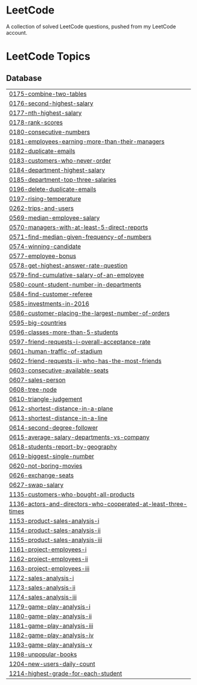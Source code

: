 # LeetCode
A collection of solved LeetCode questions, pushed from my LeetCode account. 

<!---LeetCode Topics Start-->
# LeetCode Topics
## Database
|  |
| ------- |
| [0175-combine-two-tables](https://github.com/JaleelJenkins/LeetCode/tree/master/0175-combine-two-tables) |
| [0176-second-highest-salary](https://github.com/JaleelJenkins/LeetCode/tree/master/0176-second-highest-salary) |
| [0177-nth-highest-salary](https://github.com/JaleelJenkins/LeetCode/tree/master/0177-nth-highest-salary) |
| [0178-rank-scores](https://github.com/JaleelJenkins/LeetCode/tree/master/0178-rank-scores) |
| [0180-consecutive-numbers](https://github.com/JaleelJenkins/LeetCode/tree/master/0180-consecutive-numbers) |
| [0181-employees-earning-more-than-their-managers](https://github.com/JaleelJenkins/LeetCode/tree/master/0181-employees-earning-more-than-their-managers) |
| [0182-duplicate-emails](https://github.com/JaleelJenkins/LeetCode/tree/master/0182-duplicate-emails) |
| [0183-customers-who-never-order](https://github.com/JaleelJenkins/LeetCode/tree/master/0183-customers-who-never-order) |
| [0184-department-highest-salary](https://github.com/JaleelJenkins/LeetCode/tree/master/0184-department-highest-salary) |
| [0185-department-top-three-salaries](https://github.com/JaleelJenkins/LeetCode/tree/master/0185-department-top-three-salaries) |
| [0196-delete-duplicate-emails](https://github.com/JaleelJenkins/LeetCode/tree/master/0196-delete-duplicate-emails) |
| [0197-rising-temperature](https://github.com/JaleelJenkins/LeetCode/tree/master/0197-rising-temperature) |
| [0262-trips-and-users](https://github.com/JaleelJenkins/LeetCode/tree/master/0262-trips-and-users) |
| [0569-median-employee-salary](https://github.com/JaleelJenkins/LeetCode/tree/master/0569-median-employee-salary) |
| [0570-managers-with-at-least-5-direct-reports](https://github.com/JaleelJenkins/LeetCode/tree/master/0570-managers-with-at-least-5-direct-reports) |
| [0571-find-median-given-frequency-of-numbers](https://github.com/JaleelJenkins/LeetCode/tree/master/0571-find-median-given-frequency-of-numbers) |
| [0574-winning-candidate](https://github.com/JaleelJenkins/LeetCode/tree/master/0574-winning-candidate) |
| [0577-employee-bonus](https://github.com/JaleelJenkins/LeetCode/tree/master/0577-employee-bonus) |
| [0578-get-highest-answer-rate-question](https://github.com/JaleelJenkins/LeetCode/tree/master/0578-get-highest-answer-rate-question) |
| [0579-find-cumulative-salary-of-an-employee](https://github.com/JaleelJenkins/LeetCode/tree/master/0579-find-cumulative-salary-of-an-employee) |
| [0580-count-student-number-in-departments](https://github.com/JaleelJenkins/LeetCode/tree/master/0580-count-student-number-in-departments) |
| [0584-find-customer-referee](https://github.com/JaleelJenkins/LeetCode/tree/master/0584-find-customer-referee) |
| [0585-investments-in-2016](https://github.com/JaleelJenkins/LeetCode/tree/master/0585-investments-in-2016) |
| [0586-customer-placing-the-largest-number-of-orders](https://github.com/JaleelJenkins/LeetCode/tree/master/0586-customer-placing-the-largest-number-of-orders) |
| [0595-big-countries](https://github.com/JaleelJenkins/LeetCode/tree/master/0595-big-countries) |
| [0596-classes-more-than-5-students](https://github.com/JaleelJenkins/LeetCode/tree/master/0596-classes-more-than-5-students) |
| [0597-friend-requests-i-overall-acceptance-rate](https://github.com/JaleelJenkins/LeetCode/tree/master/0597-friend-requests-i-overall-acceptance-rate) |
| [0601-human-traffic-of-stadium](https://github.com/JaleelJenkins/LeetCode/tree/master/0601-human-traffic-of-stadium) |
| [0602-friend-requests-ii-who-has-the-most-friends](https://github.com/JaleelJenkins/LeetCode/tree/master/0602-friend-requests-ii-who-has-the-most-friends) |
| [0603-consecutive-available-seats](https://github.com/JaleelJenkins/LeetCode/tree/master/0603-consecutive-available-seats) |
| [0607-sales-person](https://github.com/JaleelJenkins/LeetCode/tree/master/0607-sales-person) |
| [0608-tree-node](https://github.com/JaleelJenkins/LeetCode/tree/master/0608-tree-node) |
| [0610-triangle-judgement](https://github.com/JaleelJenkins/LeetCode/tree/master/0610-triangle-judgement) |
| [0612-shortest-distance-in-a-plane](https://github.com/JaleelJenkins/LeetCode/tree/master/0612-shortest-distance-in-a-plane) |
| [0613-shortest-distance-in-a-line](https://github.com/JaleelJenkins/LeetCode/tree/master/0613-shortest-distance-in-a-line) |
| [0614-second-degree-follower](https://github.com/JaleelJenkins/LeetCode/tree/master/0614-second-degree-follower) |
| [0615-average-salary-departments-vs-company](https://github.com/JaleelJenkins/LeetCode/tree/master/0615-average-salary-departments-vs-company) |
| [0618-students-report-by-geography](https://github.com/JaleelJenkins/LeetCode/tree/master/0618-students-report-by-geography) |
| [0619-biggest-single-number](https://github.com/JaleelJenkins/LeetCode/tree/master/0619-biggest-single-number) |
| [0620-not-boring-movies](https://github.com/JaleelJenkins/LeetCode/tree/master/0620-not-boring-movies) |
| [0626-exchange-seats](https://github.com/JaleelJenkins/LeetCode/tree/master/0626-exchange-seats) |
| [0627-swap-salary](https://github.com/JaleelJenkins/LeetCode/tree/master/0627-swap-salary) |
| [1135-customers-who-bought-all-products](https://github.com/JaleelJenkins/LeetCode/tree/master/1135-customers-who-bought-all-products) |
| [1136-actors-and-directors-who-cooperated-at-least-three-times](https://github.com/JaleelJenkins/LeetCode/tree/master/1136-actors-and-directors-who-cooperated-at-least-three-times) |
| [1153-product-sales-analysis-i](https://github.com/JaleelJenkins/LeetCode/tree/master/1153-product-sales-analysis-i) |
| [1154-product-sales-analysis-ii](https://github.com/JaleelJenkins/LeetCode/tree/master/1154-product-sales-analysis-ii) |
| [1155-product-sales-analysis-iii](https://github.com/JaleelJenkins/LeetCode/tree/master/1155-product-sales-analysis-iii) |
| [1161-project-employees-i](https://github.com/JaleelJenkins/LeetCode/tree/master/1161-project-employees-i) |
| [1162-project-employees-ii](https://github.com/JaleelJenkins/LeetCode/tree/master/1162-project-employees-ii) |
| [1163-project-employees-iii](https://github.com/JaleelJenkins/LeetCode/tree/master/1163-project-employees-iii) |
| [1172-sales-analysis-i](https://github.com/JaleelJenkins/LeetCode/tree/master/1172-sales-analysis-i) |
| [1173-sales-analysis-ii](https://github.com/JaleelJenkins/LeetCode/tree/master/1173-sales-analysis-ii) |
| [1174-sales-analysis-iii](https://github.com/JaleelJenkins/LeetCode/tree/master/1174-sales-analysis-iii) |
| [1179-game-play-analysis-i](https://github.com/JaleelJenkins/LeetCode/tree/master/1179-game-play-analysis-i) |
| [1180-game-play-analysis-ii](https://github.com/JaleelJenkins/LeetCode/tree/master/1180-game-play-analysis-ii) |
| [1181-game-play-analysis-iii](https://github.com/JaleelJenkins/LeetCode/tree/master/1181-game-play-analysis-iii) |
| [1182-game-play-analysis-iv](https://github.com/JaleelJenkins/LeetCode/tree/master/1182-game-play-analysis-iv) |
| [1193-game-play-analysis-v](https://github.com/JaleelJenkins/LeetCode/tree/master/1193-game-play-analysis-v) |
| [1198-unpopular-books](https://github.com/JaleelJenkins/LeetCode/tree/master/1198-unpopular-books) |
| [1204-new-users-daily-count](https://github.com/JaleelJenkins/LeetCode/tree/master/1204-new-users-daily-count) |
| [1214-highest-grade-for-each-student](https://github.com/JaleelJenkins/LeetCode/tree/master/1214-highest-grade-for-each-student) |
<!---LeetCode Topics End-->
